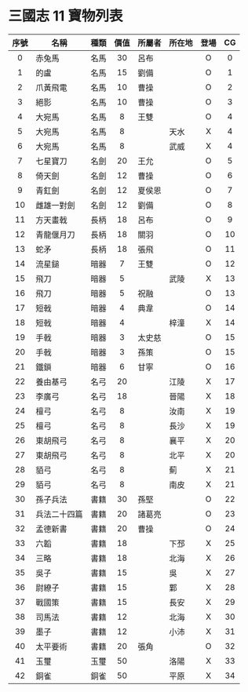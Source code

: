 # 三國志 11 寶物列表

|序號|名稱|種類|價值|所屬者|所在地|登場|CG|
|:-:|-|-|:-:|-|-|:-:|:-:|
| 0|赤兔馬|名馬|30|呂布||O|0|
| 1|的盧|名馬|15|劉備||O|1|
| 2|爪黃飛電|名馬|10|曹操||O|2|
| 3|絕影|名馬|10|曹操||O|3|
| 4|大宛馬|名馬|8|王雙||O|4|
| 5|大宛馬|名馬|8||天水|X|4|
| 6|大宛馬|名馬|8||武威|X|4|
| 7|七星寶刀|名劍|20|王允||O|5|
| 8|倚天劍|名劍|12|曹操||O|6|
| 9|青釭劍|名劍|12|夏侯恩||O|7|
|10|雌雄一對劍|名劍|12|劉備||O|8|
|11|方天畫戟|長柄|18|呂布||O|9|
|12|青龍偃月刀|長柄|18|關羽||O|10|
|13|蛇矛|長柄|18|張飛||O|11|
|14|流星鎚|暗器|7|王雙||O|12|
|15|飛刀|暗器|5||武陵|X|13|
|16|飛刀|暗器|5|祝融||O|13|
|17|短戟|暗器|4|典韋||O|14|
|18|短戟|暗器|4||梓潼|X|14|
|19|手戟|暗器|3|太史慈||O|15|
|20|手戟|暗器|3|孫策||O|15|
|21|鐵鎖|暗器|6|甘寧||O|16|
|22|養由基弓|名弓|20||江陵|X|17|
|23|李廣弓|名弓|18||晉陽|X|18|
|24|檀弓|名弓|8||汝南|X|19|
|25|檀弓|名弓|8||長沙|X|19|
|26|東胡飛弓|名弓|8||襄平|X|20|
|27|東胡飛弓|名弓|8||北平|X|20|
|28|貊弓|名弓|8||薊|X|21|
|29|貊弓|名弓|8||南皮|X|21|
|30|孫子兵法|書籍|30|孫堅||O|22|
|31|兵法二十四篇|書籍|20|諸葛亮||O|23|
|32|孟德新書|書籍|20|曹操||O|24|
|33|六韜|書籍|18||下邳|X|25|
|34|三略|書籍|18||北海|X|26|
|35|吳子|書籍|15||吳|X|27|
|36|尉繚子|書籍|15||鄴|X|28|
|37|戰國策|書籍|15||長安|X|29|
|38|司馬法|書籍|12||北海|X|30|
|39|墨子|書籍|12||小沛|X|31|
|40|太平要術|書籍|20|張角||O|32|
|41|玉璽|玉璽|50||洛陽|X|33|
|42|銅雀|銅雀|50||平原|X|34|
